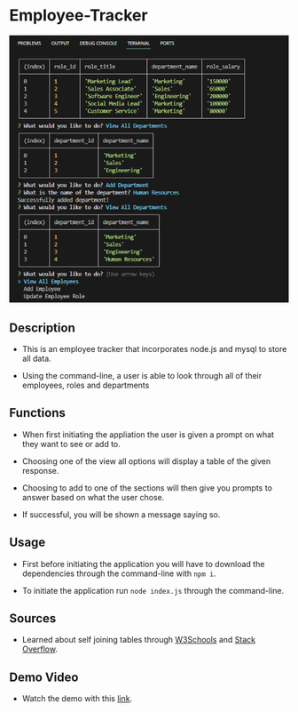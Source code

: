 # Employee-Tracker

![Image of application](./assets/images/employee_tracker.png)

## Description

- This is an employee tracker that incorporates node.js and mysql to store all data.

- Using the command-line, a user is able to look through all of their employees, roles and departments

## Functions

- When first initiating the appliation the user is given a prompt on what they want to see or add to.

- Choosing one of the view all options will display a table of the given response.

- Choosing to add to one of the sections will then give you prompts to answer based on what the user chose.

- If successful, you will be shown a message saying so.

## Usage

- First before initiating the application you will have to download the dependencies through the command-line with `npm i`.

- To initiate the application run `node index.js` through the command-line.

## Sources

- Learned about self joining tables through [W3Schools](https://www.w3schools.com/sql/sql_join_self.asp) and [Stack Overflow](https://stackoverflow.com/questions/41794026/sql-join-with-the-same-table).

## Demo Video

- Watch the demo with this [link](https://watch.screencastify.com/v/vSFig2EOAaiJ0VFRrLmS).